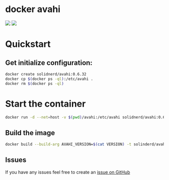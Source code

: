 docker avahi
============

[![](https://images.microbadger.com/badges/image/solidnerd/avahi.svg)](http://microbadger.com/images/solidnerd/avahi "Get your own image badge on microbadger.com") [![](https://images.microbadger.com/badges/commit/solidnerd/avahi.svg)](https://microbadger.com/images/solidnerd/avahi "Get your own commit badge on microbadger.com")

# Quickstart

## Get initialize configuration:

```bash
docker create solidnerd/avahi:0.6.32
docker cp $(docker ps -ql):/etc/avahi .
docker rm $(docker ps -ql)
```

# Start the container 

```bash
docker run -d --net=host -v $(pwd)/avahi:/etc/avahi solidnerd/avahi:0.6.32
```

## Build the image

```bash
docker build --build-arg AVAHI_VERSION=$(cat VERSION) -t solinderd/avahi:$(cat VERSION) .
```

## Issues

If you have any issues feel free to create an [issue on GitHub](https://github.com/solidnerd/docker-avahi/issues)


